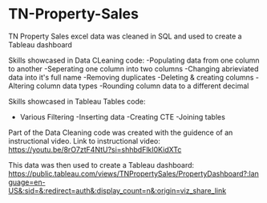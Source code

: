 # TN-Property-Sales

TN Property Sales excel data was cleaned in SQL and used to create a Tableau dashboard

Skills showcased in Data CLeaning code: 
  -Populating data from one column to another
  -Seperating one column into two columns
  -Changing abrieviated data into it's full name
  -Removing duplicates
  -Deleting & creating columns
  -Altering column data types
  -Rounding column data to a different decimal

Skills showcased in Tableau Tables code:
  - Various Filtering
  -Inserting data
  -Creating CTE
  -Joining tables
  
Part of the Data Cleaning code was created with the guidence of an instructional video.
Link to instructional video: https://youtu.be/8rO7ztF4NtU?si=shhbdFlkI0KidXTc

This data was then used to create a Tableau dashboard: https://public.tableau.com/views/TNPropertySales/PropertyDashboard?:language=en-US&:sid=&:redirect=auth&:display_count=n&:origin=viz_share_link


